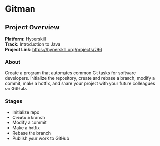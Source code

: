 # Gitman

## Project Overview
**Platform:** Hyperskill  
**Track:** Introduction to Java  
**Project Link:** https://hyperskill.org/projects/296

### About
Create a program that automates common Git tasks for software developers. Initialize the repository, create and rebase a branch, modify a commit, make a hotfix, and share your project with your future colleagues on GitHub.

### Stages
  - Initialize repo
  - Create a branch
  - Modify a commit
  - Make a hotfix
  - Rebase the branch
  - Publish your work to GitHub
